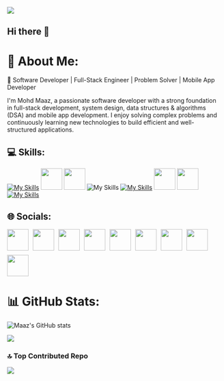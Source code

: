 [![](https://visitcount.itsvg.in/api?id=0maaz-01&icon=1&color=0)](https://visitcount.itsvg.in)
## Hi there 👋

# 💫 About Me:

🚀 Software Developer | Full-Stack Engineer | Problem Solver | Mobile App Developer

I'm Mohd Maaz, a passionate software developer with a strong foundation in full-stack development, system design, data structures & algorithms (DSA) and mobile app development. I enjoy solving complex problems and continuously learning new technologies to build efficient and well-structured applications.



## 💻 Skills:
[![My Skills](https://skillicons.dev/icons?i=py)](https://skillicons.dev) <img src="https://github.com/0maaz-01/Alaikoo_PDF_Reader_and_Editor./blob/main/Images/dsa.jpg" width="50" height="50"> <img src="https://github.com/0maaz-01/Alaikoo_PDF_Reader_and_Editor./blob/main/Images/System%20Design.png" width="50" height="50"> ![My Skills](https://skillicons.dev/icons?i=js,html,css)
[![My Skills](https://skillicons.dev/icons?i=nodejs,figma)](https://skillicons.dev) <img src="https://github.com/0maaz-01/Alaikoo_PDF_Reader_and_Editor./blob/main/Images/Native.png" width="50" height="50"> <img src="https://github.com/0maaz-01/Alaikoo_PDF_Reader_and_Editor./blob/main/Images/React.png" width="50" height="50">[![My Skills](https://skillicons.dev/icons?i=express,mongodb,nextjs,fastapi,vercel,git,github,anaconda,opencv,vscode)](https://skillicons.dev)


## 🌐 Socials:

<div style="display: flex; flex-wrap: wrap; gap: 10px; align-items: center;">
  <a href="https://leetcode.com/u/_maaz_1/">
    <img src="https://github.com/0maaz-01/Alaikoo_PDF_Reader_and_Editor./blob/main/Images/New%20folder%20(2)/LeetCode.png" width="50" height="50">
  </a>
  <a href="https://codeforces.com/profile/_.maaz._1">
    <img src="https://github.com/0maaz-01/Alaikoo_PDF_Reader_and_Editor./blob/main/Images/New%20folder%20(2)/CodeForces.png" width="50" height="50">
  </a>
  <a href="https://skillicons.dev">
    <img src="https://skillicons.dev/icons?i=linkedin" width="50" height="50">
  </a>
  <a href="https://skillicons.dev">
    <img src="https://skillicons.dev/icons?i=gmail" width="50" height="50">
  </a>
  <a href="https://www.instagram.com/_.maaz._1?igsh=eG5zeXN1NDhoc25y">
    <img src="https://skillicons.dev/icons?i=instagram" width="50" height="50">
  </a>
  <a href="https://x.com/@1_maaz_1">
    <img src="https://github.com/0maaz-01/Alaikoo_PDF_Reader_and_Editor./blob/main/Images/New%20folder%20(2)/X.png" width="50" height="50">
  </a>
  <a href="https://www.youtube.com/@TheUltimateCoder-g2q">
    <img src="https://github.com/0maaz-01/Alaikoo_PDF_Reader_and_Editor./blob/main/Images/New%20folder%20(2)/Youtube.png" width="50" height="50">
  </a>
  <a href="https://www.threads.net/@_.maaz._1">
    <img src="https://github.com/0maaz-01/Alaikoo_PDF_Reader_and_Editor./blob/main/Images/New%20folder%20(2)/Thread.png" width="50" height="50">
  </a>
  <a href="https://www.youtube.com/@TheUltimateCoder-g2q">
    <img src="https://github.com/0maaz-01/Alaikoo_PDF_Reader_and_Editor./blob/main/Images/New%20folder%20(2)/Facebook.png" width="50" height="50">
  </a>
</div>



# 📊 GitHub Stats:
![Maaz's GitHub stats](https://github-readme-stats.vercel.app/api?username=0maaz-01&show_icons=true&theme=radical)

![](https://github-readme-streak-stats.herokuapp.com/?user=0maaz-01&theme=dark&hide_border=false)<br/>

### 🔝 Top Contributed Repo
![](https://github-contributor-stats.vercel.app/api?username=0maaz-01&limit=5&theme=dark&combine_all_yearly_contributions=true)



  
<!-- Proudly created with GPRM ( https://gprm.itsvg.in ) -->



<!--
**0maaz-01/0maaz-01** is a ✨ special_ ✨ repository because its `README.md` (this file) appears on your GitHub profile.

Here are some ideas to get you started:

- 🔭 I’m currently working on ...
- 🌱 I
- 👯 I’m looking to collaborate on ...
- 🤔 I’m looking for help with ...
- 💬 Ask me about ...
- 📫 How to reach me: ...
- 😄 Pronouns: ...
- ⚡ Fun fact: ...
-->
